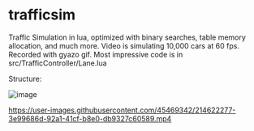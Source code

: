 # trafficsim
Traffic Simulation in lua, optimized with binary searches, table memory allocation, and much more. Video is simulating 10,000 cars at 60 fps. Recorded with gyazo gif.
Most impressive code is in src/TrafficController/Lane.lua

Structure:

![image](https://user-images.githubusercontent.com/45469342/214618767-9ade8d0b-41f5-4cd6-8728-0b565c507f41.png)

https://user-images.githubusercontent.com/45469342/214622277-3e99686d-92a1-41cf-b8e0-db9327c60589.mp4

